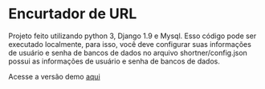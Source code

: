 # Encurtador de URL
Projeto feito utilizando python 3, Django 1.9 e Mysql.
Esso código pode ser executado localmente, para isso, você deve configurar suas informações de usuário e senha de bancos de dados no arquivo shortner/config.json possui as informações de usuário e senha de bancos de dados.

Acesse a versão demo [aqui](https://italo-shortener.herokuapp.com/)
